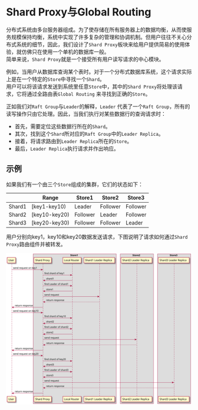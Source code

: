 # **Shard Proxy与Global Routing**

分布式系统由多台服务器组成。为了使存储在所有服务器上的数据均衡，从而使服务规模保持均衡，系统中实现了许多复杂的管理和协调机制。但用户往往不关心分布式系统的细节，因此，我们设计了`Shard Proxy`板块来给用户提供简易的使用体验，就仿佛只在使用一个单机的数据库一般。  
简单来说，`Shard Proxy`就是一个接受所有用户读写请求的中心模块。

例如，当用户从数据库查询某个表时。对于一个分布式数据库系统，这个请求实际上是在一个特定的`Store`中寻找一个`Shard`。  
用户可以将该请求发送到系统里任意`Store`中，其中的`Shard Proxy`将处理该请求，它将通过全路由表`Global Routing` 来寻找到正确的`Store`。  

正如我们对`Raft Group`与`Leader`的解释，`Leader` 代表了一个`Raft Group`，所有的读写操作只由它处理。因此，当我们执行对某些数据行的查询请求时： 
* 首先，需要定位这些数据行所在的`Shard`。
* 其次，找到这个`Shard`所对应的`Raft Group`中的`Leader Replica`。 
* 接着，将请求路由到`Leader Replica`所在的`Store`。
* 最后，`Leader Replica`执行请求并作出响应。 


## **示例**
如果我们有一个由三个`Store`组成的集群，它们的状态如下：

||Range|Store1|Store2|Store3|
|-|-|-|-|-|
|Shard1|[key1-key10)|Leader|Follower|Follower|
|Shard2|[key10-key20)|Follower|Leader|Follower|
|Shard3|[key20-key30)|Follower|Follower|Leader|


用户分别向key1，key10和key20数据发送请求，下图说明了请求如何通过`Shard Proxy`路由组件并被转发。


![User Request Routing Diagram](https://github.com/matrixorigin/artwork/blob/main/docs/overview/matrixcube-requests.svg?raw=true)

